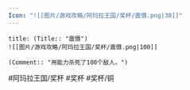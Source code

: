 ```yaml
---
Icon: "![[图片/游戏攻略/阿玛拉王国/奖杯/震慑.png|30]]"
---
```

```ad-common-bronze-trophy
title: (Title:: "震慑")
![[图片/游戏攻略/阿玛拉王国/奖杯/震慑.png|100]]

(Comment:: "用能力杀死了100个敌人。")
```

#阿玛拉王国/奖杯 #奖杯 #奖杯/铜
